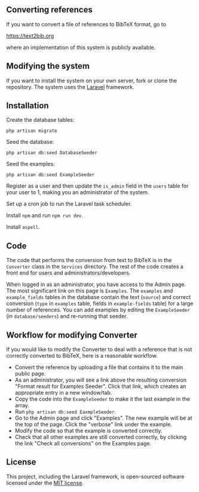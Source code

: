 
## Converting references

If you want to convert a file of references to BibTeX format, go to

https://text2bib.org

where an implementation of this system is publicly available.

## Modifying the system

If you want to install the system on your own server, fork or clone the repository.  The system uses the [Laravel](https://laravel.com) framework.

## Installation

Create the database tables:
```
php artisan migrate
```

Seed the database:
```
php artisan db:seed DatabaseSeeder
```

Seed the examples:
```
php artisan db:seed ExampleSeeder
```

Register as a user and then update the `is_admin` field in the `users` table for your user to 1, making you an administrator of the system.

Set up a cron job to run the Laravel task scheduler.

Install `npm` and run `npm run dev`.

Install `aspell`.

## Code

The code that performs the conversion from text to BibTeX is in the `Converter` class in the `Services` directory.  The rest of the code creates a front end for users and administrators/developers.

When logged in as an administrator, you have access to the Admin page.  The most significant link on this page is `Examples`.  The `examples` and `example_fields` tables in the database contain the text (`source`) and correct conversion (`type` in `examples` table, fields in `example-fields` table) for a large number of references.  You can add examples by editing the `ExampleSeeder` (in `database/seeders`) and re-running that seeder.

## Workflow for modifying Converter

If you would like to modify the Converter to deal with a reference that is not correctly converted to BibTeX, here is a reasonable workflow.

- Convert the reference by uploading a file that contains it to the main public page.
- As an administrator, you will see a link above the resulting conversion "Format result for Examples Seeder".  Click that link, which creates an appropriate entry in a new window/tab.
- Copy the code into the `ExampleSeeder` to make it the last example in the array.
- Run ```php artisan db:seed EaxmpleSeeder```.
- Go to the Admin page and click "Examples".  The new example will be at the top of the page.  Click the "verbose" link under the example.
- Modify the code so that the example is converted correctly.
- Check that all other examples are still converted correctly, by clicking the link "Check all conversions" on the Examples page.

## License

This project, including the Laravel framework, is open-sourced software licensed under the [MIT license](https://opensource.org/licenses/MIT).

